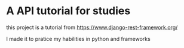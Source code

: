 # A API tutorial for studies

this project is a tutorial from https://www.django-rest-framework.org/

I made it to pratice my habilities in python and frameworks